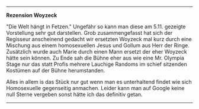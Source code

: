 

---

**Rezension Woyzeck**

"Die Welt hängt in Fetzen." Ungefähr so kann man diese am 5.11. gezeigte Vorstellung sehr gut darstellen. Grob zusammengefasst hat sich der Regisseur anscheinend gedacht wir ersetzten Woyzeck mal kurz durch eine Mischung aus einem homosexuellen Jesus  und Gollum aus Herr der Ringe. Zusätzlich wurde auch Marie durch einen Mann ersetzt der eher Woyzeck hätte sein können. 
 Zu Ende sah die Bühne eher aus wie eine Mr. Olympia Stage nur das statt Profis mehrere Lauchige Randoms im schief sitzenden Kostümen auf der Bühne herumstanden.


Alles in allem is das Stück nur gut wenn man es unterhaltend findet wie sich Homosexuelle gegenseitig anmachen.  Leider kann man auf Google keine null Sterne vergeben sonst hätte ich das definitiv getan.

---

